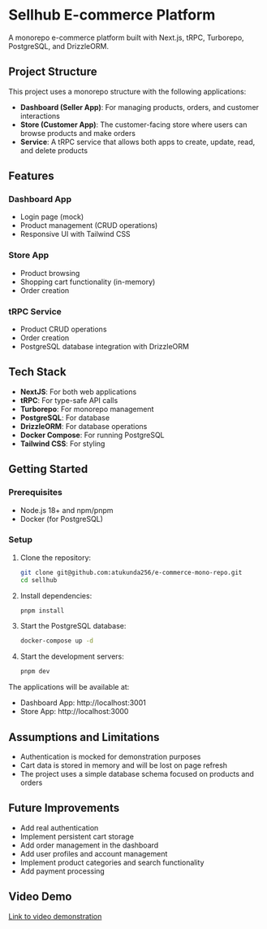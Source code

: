 # Sellhub E-commerce Platform

A monorepo e-commerce platform built with Next.js, tRPC, Turborepo, PostgreSQL, and DrizzleORM.

## Project Structure

This project uses a monorepo structure with the following applications:

- **Dashboard (Seller App)**: For managing products, orders, and customer interactions
- **Store (Customer App)**: The customer-facing store where users can browse products and make orders
- **Service**: A tRPC service that allows both apps to create, update, read, and delete products

## Features

### Dashboard App
- Login page (mock)
- Product management (CRUD operations)
- Responsive UI with Tailwind CSS

### Store App
- Product browsing
- Shopping cart functionality (in-memory)
- Order creation

### tRPC Service
- Product CRUD operations
- Order creation
- PostgreSQL database integration with DrizzleORM

## Tech Stack

- **NextJS**: For both web applications
- **tRPC**: For type-safe API calls
- **Turborepo**: For monorepo management
- **PostgreSQL**: For database
- **DrizzleORM**: For database operations
- **Docker Compose**: For running PostgreSQL
- **Tailwind CSS**: For styling

## Getting Started

### Prerequisites

- Node.js 18+ and npm/pnpm
- Docker (for PostgreSQL)

### Setup

1. Clone the repository:
   ```bash
   git clone git@github.com:atukunda256/e-commerce-mono-repo.git
   cd sellhub
   ```

2. Install dependencies:
   ```bash
   pnpm install
   ```

3. Start the PostgreSQL database:
   ```bash
   docker-compose up -d
   ```


4. Start the development servers:
   ```bash
   pnpm dev
   ```

The applications will be available at:
- Dashboard App: http://localhost:3001
- Store App: http://localhost:3000

## Assumptions and Limitations

- Authentication is mocked for demonstration purposes
- Cart data is stored in memory and will be lost on page refresh
- The project uses a simple database schema focused on products and orders

## Future Improvements

- Add real authentication
- Implement persistent cart storage
- Add order management in the dashboard
- Add user profiles and account management
- Implement product categories and search functionality
- Add payment processing

## Video Demo

[Link to video demonstration](https://www.loom.com/share/636473fef848443d993b1a7809c8d27e?sid=0e78db79-93cc-4005-840a-757b07315367)
